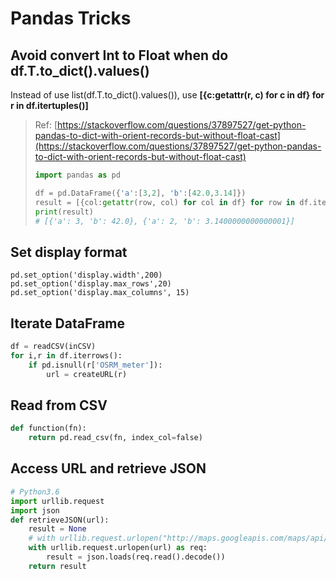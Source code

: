# Pandas Tricks

## Avoid convert Int to Float when do df.T.to\_dict\(\).values\(\)

Instead of use list\(df.T.to\_dict\(\).values\(\)\), use **\[{c:getattr\(r, c\) for c in df} for r in df.itertuples\(\)\]**

> Ref: [https://stackoverflow.com/questions/37897527/get-python-pandas-to-dict-with-orient-records-but-without-float-cast](https://stackoverflow.com/questions/37897527/get-python-pandas-to-dict-with-orient-records-but-without-float-cast)
>
> ```python
> import pandas as pd
>
> df = pd.DataFrame({'a':[3,2], 'b':[42.0,3.14]})
> result = [{col:getattr(row, col) for col in df} for row in df.itertuples()]
> print(result)
> # [{'a': 3, 'b': 42.0}, {'a': 2, 'b': 3.1400000000000001}]
> ```

## Set display format

`pd.set_option('display.width',200)    
pd.set_option('display.max_rows',20)    
pd.set_option('display.max_columns', 15)`

## Iterate DataFrame

```python
df = readCSV(inCSV)
for i,r in df.iterrows():
    if pd.isnull(r['OSRM_meter']):
        url = createURL(r)
```

## Read from CSV

```python
def function(fn):
    return pd.read_csv(fn, index_col=false)
```

## Access URL and retrieve JSON

```python
# Python3.6
import urllib.request
import json
def retrieveJSON(url):
    result = None
    # with urllib.request.urlopen("http://maps.googleapis.com/maps/api/geocode/json?address=google") as url:
    with urllib.request.urlopen(url) as req:
        result = json.loads(req.read().decode())
    return result
```

